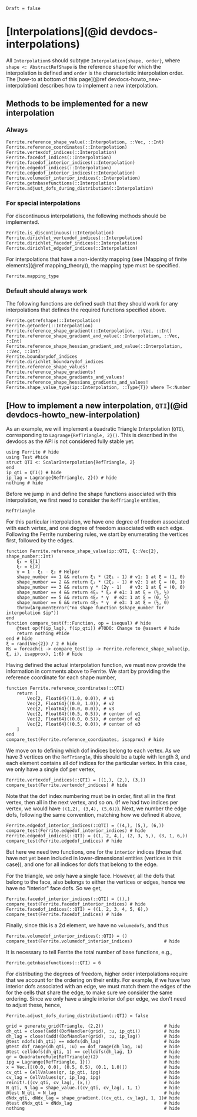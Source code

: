 ```@meta
Draft = false
```

# [Interpolations](@id devdocs-interpolations)

All `Interpolation`s should subtype `Interpolation{shape, order}`,
where `shape <: AbstractRefShape` is the reference shape for which
the interpolation is defined and `order` is the characteristic interpolation
order. The [how-to at bottom of this page](@ref devdocs-howto_new-interpolation) describes how to implement a new interpolation.

## Methods to be implemented for a new interpolation
### Always
```@docs
Ferrite.reference_shape_value(::Interpolation, ::Vec, ::Int)
Ferrite.reference_coordinates(::Interpolation)
Ferrite.vertexdof_indices(::Interpolation)
Ferrite.facedof_indices(::Interpolation)
Ferrite.facedof_interior_indices(::Interpolation)
Ferrite.edgedof_indices(::Interpolation)
Ferrite.edgedof_interior_indices(::Interpolation)
Ferrite.volumedof_interior_indices(::Interpolation)
Ferrite.getnbasefunctions(::Interpolation)
Ferrite.adjust_dofs_during_distribution(::Interpolation)
```

### For special interpolations
For discontinuous interpolations, the following methods should
be implemented.
```@docs
Ferrite.is_discontinuous(::Interpolation)
Ferrite.dirichlet_vertexdof_indices(::Interpolation)
Ferrite.dirichlet_facedof_indices(::Interpolation)
Ferrite.dirichlet_edgedof_indices(::Interpolation)
```

For interpolations that have a non-identity mapping (see
[Mapping of finite elements](@ref mapping_theory)), the
mapping type must be specified.
```@docs
Ferrite.mapping_type
```

### Default should always work
The following functions are defined such that they should work for
any interpolations that defines the required functions specified above.
```@docs
Ferrite.getrefshape(::Interpolation)
Ferrite.getorder(::Interpolation)
Ferrite.reference_shape_gradient(::Interpolation, ::Vec, ::Int)
Ferrite.reference_shape_gradient_and_value(::Interpolation, ::Vec, ::Int)
Ferrite.reference_shape_hessian_gradient_and_value(::Interpolation, ::Vec, ::Int)
Ferrite.boundarydof_indices
Ferrite.dirichlet_boundarydof_indices
Ferrite.reference_shape_values!
Ferrite.reference_shape_gradients!
Ferrite.reference_shape_gradients_and_values!
Ferrite.reference_shape_hessians_gradients_and_values!
Ferrite.shape_value_type(ip::Interpolation, ::Type{T}) where T<:Number
```

## [How to implement a new interpolation, `QTI`](@id devdocs-howto_new-interpolation)
As an example, we will implement a `Q`uadratic `T`riangle `I`nterpolation
(`QTI`), corresponding to `Lagrange{RefTriangle, 2}()`. This is described
in the devdocs as the API is not considered fully stable yet.

```@example InterpolationExample
using Ferrite # hide
using Test #hide
struct QTI <: ScalarInterpolation{RefTriangle, 2}
end
ip_qti = QTI() # hide
ip_lag = Lagrange{RefTriangle, 2}() # hide
nothing # hide
```
Before we jump in and define the shape functions associated with this
interpolation, we first need to consider the `RefTriangle` entities,

```@docs; canonical=false
RefTriangle
```

For this particular interpolation, we have one degree of freedom associated
with each vertex, and one degree of freedom associated with each edge.
Following the Ferrite numbering rules, we start by enumerating the
vertices first, followed by the edges.
```@example InterpolationExample
function Ferrite.reference_shape_value(ip::QTI, ξ::Vec{2}, shape_number::Int)
    ξ₁ = ξ[1]
    ξ₂ = ξ[2]
    γ = 1 - ξ₁ - ξ₂ # Helper
    shape_number == 1 && return ξ₁ * (2ξ₁ - 1) # v1: 1 at ξ = (1, 0)
    shape_number == 2 && return ξ₂ * (2ξ₂ - 1) # v2: 1 at ξ = (0, 1)
    shape_number == 3 && return γ * (2γ - 1)   # v3: 1 at ξ = (0, 0)
    shape_number == 4 && return 4ξ₁ * ξ₂ # e1: 1 at ξ = (½, ½)
    shape_number == 5 && return 4ξ₂ * γ  # e2: 1 at ξ = (0, ½)
    shape_number == 6 && return 4ξ₁ * γ  # e3: 1 at ξ = (½, 0)
    throw(ArgumentError("no shape function $shape_number for interpolation $ip"))
end
function compare_test(f::Function, op = isequal) # hide
    @test op(f(ip_lag), f(ip_qti)) #TODO: Change to @assert # hide
    return nothing #hide
end # hide
ξ = rand(Vec{2}) / 2 # hide
Ns = foreach(i -> compare_test(ip -> Ferrite.reference_shape_value(ip, ξ, i), isapprox), 1:6) # hide
```
Having defined the actual interpolation function, we must now provide the
information in comments above to Ferrite. We start by providing the reference
coordinate for each shape number,
```@example InterpolationExample
function Ferrite.reference_coordinates(::QTI)
    return [
        Vec{2, Float64}((1.0, 0.0)), # v1
        Vec{2, Float64}((0.0, 1.0)), # v2
        Vec{2, Float64}((0.0, 0.0)), # v3
        Vec{2, Float64}((0.5, 0.5)), # center of e1
        Vec{2, Float64}((0.0, 0.5)), # center of e2
        Vec{2, Float64}((0.5, 0.0)), # center of e3
    ]
end
compare_test(Ferrite.reference_coordinates, isapprox) # hide
```
We move on to defining which dof indices belong to each vertex.
As we have 3 vertices on the `RefTriangle`, this should be a tuple
with length 3, and each element contains all dof indices for the particular
vertex. In this case, we only have a single dof per vertex,
```@example InterpolationExample
Ferrite.vertexdof_indices(::QTI) = ((1,), (2,), (3,))
compare_test(Ferrite.vertexdof_indices) # hide
```
Note that the dof index numbering must be in order, first all in the first
vertex, then all in the next vertex, and so on. (If we had two indices per
vertex, we would have `((1,2), (3,4), (5,6))`). Next, we number the edge dofs,
following the same convention, matching how we defined it above,
```@example InterpolationExample
Ferrite.edgedof_interior_indices(::QTI) = ((4,), (5,), (6,))
compare_test(Ferrite.edgedof_interior_indices) # hide
Ferrite.edgedof_indices(::QTI) = ((1, 2, 4,), (2, 3, 5,), (3, 1, 6,))
compare_test(Ferrite.edgedof_indices) # hide
```
But here we need two functions, one for the `interior` indices (those that
have not yet been included in lower-dimensional entities (vertices in this
case)), and one for all indices for dofs that belong to the edge.

For the triangle, we only have a single face. However, all the dofs that
belong to the face, also belongs to either the vertices or edges,
hence we have no "interior" face dofs. So we get,
```@example InterpolationExample
Ferrite.facedof_interior_indices(::QTI) = ((),)
compare_test(Ferrite.facedof_interior_indices) # hide
Ferrite.facedof_indices(::QTI) = ((1, 2, 3, 4, 5, 6),)
compare_test(Ferrite.facedof_indices) # hide
```

Finally, since this is a 2d element, we have no `volumedofs`, and thus
```@example InterpolationExample
Ferrite.volumedof_interior_indices(::QTI) = ()
compare_test(Ferrite.volumedof_interior_indices)            # hide
```

It is necessary to tell Ferrite the total number of base functions, e.g.,
```@example InterpolationExample
Ferrite.getnbasefunctions(::QTI) = 6
```

For distributing the degrees of freedom, higher order interpolations
require that we account for the ordering on their entity. For example,
if we have two interior dofs associated with an edge, we must match
them the edges of the for the cells that share the edge, to make sure
we consider the same ordering. Since we only have a single interior
dof per edge, we don't need to adjust these, hence,
```@example InterpolationExample
Ferrite.adjust_dofs_during_distribution(::QTI) = false
```

```@example InterpolationExample
grid = generate_grid(Triangle, (2,2))                       # hide
dh_qti = close!(add!(DofHandler(grid), :u, ip_qti))         # hide
dh_lag = close!(add!(DofHandler(grid), :u, ip_lag))         # hide
@test ndofs(dh_qti) == ndofs(dh_lag)                        # hide
@test dof_range(dh_qti, :u) == dof_range(dh_lag, :u)        # hide
@test celldofs(dh_qti, 1) == celldofs(dh_lag, 1)            # hide
qr = QuadratureRule{RefTriangle}(2)                         # hide
ipg = Lagrange{RefTriangle, 1}()                            # hide
x = Vec.([(0.0, 0.0), (0.5, 0.5), (0.1, 1.0)])              # hide
cv_qti = CellValues(qr, ip_qti, ipg)                        # hide
cv_lag = CellValues(qr, ip_lag, ipg)                        # hide
reinit!.((cv_qti, cv_lag), (x,))                            # hide
N_qti, N_lag = shape_value.((cv_qti, cv_lag), 1, 1)         # hide
@test N_qti ≈ N_lag                                         # hide
dNdx_qti, dNdx_lag = shape_gradient.((cv_qti, cv_lag), 1, 1)# hide
@test dNdx_qti ≈ dNdx_lag                                   # hide
nothing                                                     # hide
```
